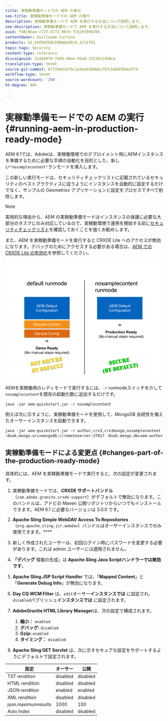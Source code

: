 ```yaml
---
title: 実稼動準備モードでの AEM の実行
seo-title: 実稼動準備モードでの AEM の実行
description: 実稼動準備モードで AEM を実行する方法について説明します。
seo-description: 実稼動準備モードで AEM を実行する方法について説明します。
uuid: f48c8bae-c72f-4772-967e-f1526f096399
contentOwner: Guillaume Carlino
products: SG_EXPERIENCEMANAGER/6.4/SITES
topic-tags: Security
content-type: reference
discoiquuid: 32da99f0-f058-40ae-95a8-2522622438ce
translation-type: tm+mt
source-git-commit: 87729e62bf9c1e9e943b6b6cf97cb40d3b0ed774
workflow-type: tm+mt
source-wordcount: '398'
ht-degree: 80%

---
```



# 実稼動準備モードでの AEM の実行{#running-aem-in-production-ready-mode}

AEM 6.1では、Adobeは、実稼働環境でのデプロイメント用にAEMインスタンスを準備するために必要な手順の自動化を目的とした、新しい`"nosamplecontent"`ランモードを導入します。

この新しい実行モードは、セキュリティチェックリストに記載されているセキュリティのベストプラクティスに従うようにインスタンスを自動的に設定するだけでなく、サンプルの Geometrixx アプリケーションと設定をプロセスですべて削除します。

>[!NOTE]
>
>実用的な理由から、AEM の実稼動準備モードはインスタンスの保護に必要な大部分のタスクにのみ対応しているので、実稼動環境で運用を開始する前に[セキュリティチェックリスト](/help/sites-administering/security-checklist.md)を確認しておくことを強くお勧めします。
>
>また、AEM を実稼動準備モードを実行すると CRXDE Lite へのアクセスが無効になります。デバッグのためにアクセスする必要がある場合は、[AEM での CRXDE Lite の有効化](/help/sites-administering/enabling-crxde-lite.md)を参照してください。

![chlimage_1-83](assets/chlimage_1-83.png)

AEMを実稼働用のレディモードで実行するには、`-r` runmodeスイッチを介して`nosamplecontent`を既存の起動引数に追加するだけです。

```shell
java -jar aem-quickstart.jar -r nosamplecontent
```

例えば次に示すように、実稼動準備モードを使用して、MongoDB 永続性を備えたオーサーインスタンスを起動できます。

```shell
java -jar aem-quickstart.jar -r author,crx3,crx3mongo,nosamplecontent -Doak.mongo.uri=mongodb://remoteserver:27017 -Doak.mongo.db=aem-author
```

## 実稼動準備モードによる変更点 {#changes-part-of-the-production-ready-mode}

具体的には、AEM を実稼動準備モードで実行すると、次の設定が変更されます。

1. 実稼動準備モードでは、**CRXDE サポートバンドル**（`com.adobe.granite.crxde-support`）がデフォルトで無効になります。このバンドルは、アドビの Maven 公開リポジトリからいつでもインストールできます。AEM 6.1 に必要なバージョンは 3.0.0 です。

1. **Apache Sling Simple WebDAV Access To Repositories**（`org.apache.sling.jcr.webdav`）バンドルはオーサーインスタンスでのみ使用できます。****

1. 新しく作成されたユーザーは、初回ログイン時にパスワードを変更する必要があります。これは admin ユーザーには適用されません。
1. **「デバッグ** 情報の生成」は **Apache Sling Java Scriptハンドラーでは無効です**。

1. **Apache Sling JSP Script Handler** では、「**Mapped Content**」と「**Generate Debug Info**」が無効になります。

1. **Day CQ WCM Filter** は、`edit`オーサー&#x200B;**インスタンスでは**   に設定され、`disabled`パブリッシュ&#x200B;**インスタンスでは** に設定されます。

1. **AdobeGranite HTML Library Manager**&#x200B;は、次の設定で構成されます。

   1. **縮小：** `enabled`
   1. **デバッグ:** `disabled`
   1. **Gzip:** `enabled`
   1. **タイミング：** `disabled`

1. **Apache Sling GET Servlet** は、次に示すセキュアな設定をサポートするようにデフォルトで設定されます。

| **設定** | **オーサー** | **公開** |
|---|---|---|
| TXT rendition | disabled | disabled |
| HTML rendition | disabled | disabled |
| JSON rendition | enabled | enabled |
| XML rendition | disabled | disabled |
| json.maximumresults | 1000 | 100 |
| Auto Index | disabled | disabled |

